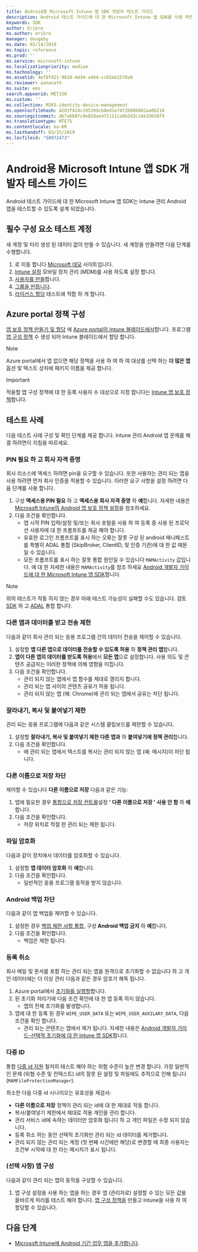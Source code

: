 ```yaml
---
title: Android용 Microsoft Intune 앱 SDK 개발자 테스트 가이드
description: Android 테스트 가이드에 대 한 Microsoft Intune 앱 SDK를 사용 하면 Intune 관리 Android 앱을 테스트할 수 있습니다.
keywords: SDK
author: Erikre
ms.author: erikre
manager: dougeby
ms.date: 03/14/2019
ms.topic: reference
ms.prod: ''
ms.service: microsoft-intune
ms.localizationpriority: medium
ms.technology: ''
ms.assetid: 4ef8f421-9610-4d34-a464-cc02eb1578a9
ms.reviewer: aanavath
ms.suite: ems
search.appverid: MET150
ms.custom: ''
ms.collection: M365-identity-device-management
ms.openlocfilehash: 4203f424c395399cb0ed1e7472b006602aa0b210
ms.sourcegitcommit: db7a6b8fc9e82dae4f2111ca0b2d3c14e33658f9
ms.translationtype: MTE75
ms.contentlocale: ko-KR
ms.lasthandoff: 03/15/2019
ms.locfileid: "58072473"
---
```

# <a name="microsoft-intune-app-sdk-for-android-developers-testing-guide"></a>Android용 Microsoft Intune 앱 SDK 개발자 테스트 가이드

Android 테스트 가이드에 대 한 Microsoft Intune 앱 SDK는 Intune 관리 Android 앱을 테스트할 수 있도록 설계 되었습니다.  

## <a name="prerequisite-test-accounts"></a>필수 구성 요소 테스트 계정
새 계정 및 미리 생성 된 데이터 없이 만들 수 있습니다. 새 계정을 만들려면 다음 단계를 수행합니다.
1. 로 이동 합니다 [Microsoft 데모](https://demos.microsoft.com/environments/create/tenant) 사이트입니다. 
2. [Intune 설정](https://docs.microsoft.com/intune/setup-steps) 모바일 장치 관리 (MDM)를 사용 하도록 설정 합니다.
3. [사용자를 만들](https://docs.microsoft.com/intune/users-add)합니다.
4. [그룹을 만듭니다](https://docs.microsoft.com/intune/groups-add).
5. [라이선스 할당](https://docs.microsoft.com/intune/licenses-assign) 테스트에 적합 하 게 합니다.


## <a name="azure-portal-policy-configuration"></a>Azure portal 정책 구성
[앱 보호 정책 만들기 및 할당](https://docs.microsoft.com/intune/app-protection-policies) 에 [Azure portal의 Intune 블레이드에서](https://portal.azure.com/?feature.customportal=false#blade/Microsoft_Intune_Apps/MainMenu/14/selectedMenuItem/Overview)합니다. 프로그램 [앱 구성 정책](https://docs.microsoft.com/intune/app-configuration-policies-overview) 수 생성 되어 Intune 블레이드에서 할당 합니다.

> [!NOTE]
> Azure portal에서 앱 없으면 해당 정책을 사용 하 여 하 여 대상를 선택 하는 **더 많은 앱** 옵션 및 텍스트 상자에 패키지 이름을 제공 합니다.

> [!IMPORTANT]
> 적용할 앱 구성 정책에 대 한 등록 사용자 수 대상으로 지정 합니다는 [Intune 앱 보호 정책](https://docs.microsoft.com/intune/app-protection-policy)합니다.

## <a name="test-cases"></a>테스트 사례

다음 테스트 사례 구성 및 확인 단계를 제공 합니다. Intune 관리 Android 앱 문제를 해결 하려면이 지침을 따르세요.

### <a name="required-pin-and-corporate-credentials"></a>PIN 필요 하 고 회사 자격 증명

회사 리소스에 액세스 하려면 pin을 요구할 수 있습니다. 또한 사용자는 관리 되는 앱을 사용 하려면 먼저 회사 인증을 적용할 수 있습니다. 이러한 요구 사항을 설정 하려면 다음 단계를 사용 합니다.

1. 구성 **액세스용 PIN 필요** 하 고 **액세스용 회사 자격 증명** 하 **예**합니다. 자세한 내용은 [Microsoft Intune의 Android 앱 보호 정책 설정](app-protection-policy-settings-android.md#access-requirements)을 참조하세요.
2. 다음 조건을 확인합니다.
    - 앱 시작 PIN 입력/설정 및/또는 회사 포털을 사용 하 여 등록 중 사용 된 프로덕션 사용자에 대 한 프롬프트를 제공 해야 합니다.
    - 유효한 로그인 프롬프트를 표시 하는 오류는 잘못 구성 된 android 매니페스트를 특별히 ADAL 통합 (SkipBroker, ClientID, 및 인증 기관)에 대 한 값 때문일 수 있습니다.
    - 모든 프롬프트를 표시 하는 잘못 통합 원인일 수 있습니다 `MAMActivity` 값입니다. 에 대 한 자세한 내용은 `MAMActivity`를 참조 하세요 [Android 개발자 가이드에 대 한 Microsoft Intune 앱 SDK](app-sdk-android.md)합니다.

> [!NOTE] 
> 위의 테스트가 작동 하지 않는 경우 아래 테스트 가능성이 실패할 수도 있습니다. 검토 [SDK](app-sdk-android.md##sdk-integration) 하 고 [ADAL](app-sdk-android.md#configure-azure-active-directory-authentication-library-adal) 통합 합니다.

### <a name="restrict-transferring-and-receiving-data-with-other-apps"></a>다른 앱과 데이터를 받고 전송 제한
다음과 같이 회사 관리 되는 응용 프로그램 간의 데이터 전송을 제어할 수 있습니다.

1. 설정할 **앱 다른 앱으로 데이터를 전송할 수 있도록 허용** 하 **정책 관리 앱**합니다.
2. **앱이 다른 앱의 데이터를 받도록 허용**에서 **모든 앱**으로 설정합니다. 사용 의도 및 콘텐츠 공급자는 이러한 정책에 의해 영향을 미칩니다.
3. 다음 조건을 확인합니다.
    - 관리 되지 않는 앱에서 앱 함수를 제대로 열리지 합니다.
    - 관리 되는 앱 사이의 콘텐츠 공유가 허용 됩니다.
    - 관리 되지 않는 앱 (예: Chrome)에 관리 되는 앱에서 공유는 차단 됩니다.

### <a name="restrict-cut-copy-and-paste"></a>잘라내기, 복사 및 붙여넣기 제한
관리 되는 응용 프로그램에 다음과 같은 시스템 클립보드를 제한할 수 있습니다.

1. 설정할 **잘라내기, 복사 및 붙여넣기 제한 다른 앱과** 하 **붙여넣기에 정책 관리**합니다.
2. 다음 조건을 확인합니다.
    - 에 관리 되는 앱에서 텍스트를 복사는 관리 되지 않는 앱 (예: 메시지)이 차단 됩니다.

### <a name="prevent-save-as"></a>**다른 이름으로 저장** 차단
제어할 수 있습니다 **다른 이름으로 저장** 다음과 같은 기능:

1. 앱에 필요한 경우 [통합으로 저장 컨트롤](app-sdk-android.md#example-determine-if-saving-to-device-or-cloud-storage-is-permitted)설정 **' 다른 이름으로 저장 ' 사용 안 함** 하 **예**합니다.
2. 다음 조건을 확인합니다.
    - 저장 위치로 적절 한 관리 되는 제한 됩니다.

### <a name="file-encryption"></a>파일 암호화
다음과 같이 장치에서 데이터를 암호화할 수 있습니다.

1. 설정할 **앱 데이터 암호화** 하 **예**합니다.
2. 다음 조건을 확인합니다.
    - 일반적인 응용 프로그램 동작을 받지 않습니다.

### <a name="prevent-android-backups"></a>Android 백업 차단
다음과 같이 앱 백업을 제어할 수 있습니다.

1. 설정한 경우 [백업 제한 사항 통합](app-sdk-android.md#protecting-backup-data), 구성 **Android 백업 금지** 하 **예**합니다.
2. 다음 조건을 확인합니다.
    - 백업은 제한 됩니다.

### <a name="unenrollment"></a>등록 취소
회사 메일 및 문서를 포함 하는 관리 되는 앱을 원격으로 초기화할 수 없습니다 하 고 개인 데이터에는 더 이상 관리 다음과 같은 경우 암호가 해독 됩니다.

1. Azure portal에서 [초기화를 실행할](https://docs.microsoft.com/intune/apps-selective-wipe)합니다.
2. 된 초기화 처리기에 다음 조건 확인에 대 한 앱 등록 하지 않습니다.
    - 앱의 전체 초기화를 발생합니다.
3. 앱에 대 한 등록 된 경우 `WIPE_USER_DATA` 또는 `WIPE_USER_AUXILARY_DATA`, 다음 조건을 확인 합니다.
    - 관리 되는 콘텐츠는 앱에서 제거 됩니다. 자세한 내용은 [Android 개발자 가이드-선택적 초기화에 대 한 Intune 앱 SDK](app-sdk-android.md#selective-wipe)합니다.

### <a name="multi-identity"></a>다중 ID
통합 [다중 id 지원](app-sdk-android.md#multi-identity-optional) 철저히 테스트 해야 하는 위험 수준이 높은 변경 합니다. 가장 일반적인 문제 (위협 수준 및 컨텍스트) id의 잘못 된 설정 및 파일에도 추적으로 인해 됩니다 (`MAMFileProtectionManager`).

최소한 다음 다중 id 시나리오는 유효성을 재검사:

- **다른 이름으로 저장** 정책이 관리 되는 id에 대 한 제대로 작동 합니다.
- 복사/붙여넣기 제한에서 제대로 적용 개인을 관리 합니다.
- 관리 서비스 id에 속하는 데이터만 암호화 됩니다 하 고 개인 파일은 수정 되지 않습니다.
- 등록 취소 하는 동안 선택적 초기화만 관리 되는 id 데이터를 제거합니다.
- 관리 되지 않는 관리 되는 계정 (첫 번째 시간에만 해당)로 변경할 때 최종 사용자는 조건부 시작에 대 한 라는 메시지가 표시 됩니다.

### <a name="app-configuration-optional"></a>(선택 사항) 앱 구성
다음과 같이 관리 되는 앱의 동작을 구성할 수 있습니다.

1. 앱 구성 설정을 사용 하는 앱을 하는 경우 앱 (관리자로) 설정할 수 있는 모든 값을 올바르게 처리를 테스트 해야 합니다. [앱 구성 정책을](https://docs.microsoft.com/intune/app-configuration-policies-overview) 만들고 Intune을 사용 하 여 할당할 수 있습니다.

## <a name="next-steps"></a>다음 단계

- [Microsoft Intune에 Android 기간 업무 앱을 추가합니다](lob-apps-android.md).
